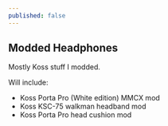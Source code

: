 ```yaml
---
published: false
---
```

## Modded Headphones

Mostly Koss stuff I modded.

Will include:
- Koss Porta Pro (White edition) MMCX mod
- Koss KSC-75 walkman headband mod
- Koss Porta Pro head cushion mod
